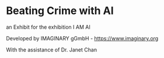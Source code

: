 Beating Crime with AI
=====================

an Exhibit for the exhibition I AM AI

Developed by IMAGINARY gGmbH - https://www.imaginary.org

With the assistance of Dr. Janet Chan